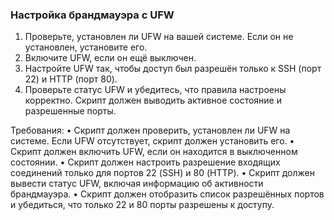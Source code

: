 
### Настройка брандмауэра с UFW

1. Проверьте, установлен ли UFW на вашей системе. Если он не установлен, установите его.
2. Включите UFW, если он ещё выключен.
3. Настройте UFW так, чтобы доступ был разрешён только к SSH (порт 22) и HTTP (порт 80).
4. Проверьте статус UFW и убедитесь, что правила настроены корректно. Скрипт должен выводить активное состояние и разрешенные порты.

Требования:
•	Скрипт должен проверить, установлен ли UFW на системе. Если UFW отсутствует, скрипт должен установить его.
•	Скрипт должен включить UFW, если он находится в выключенном состоянии.
•	Скрипт должен настроить разрешение входящих соединений только для портов 22 (SSH) и 80 (HTTP).
•	Скрипт должен вывести статус UFW, включая информацию об активности брандмауэра.
•	Скрипт должен отобразить список разрешённых портов и убедиться, что только 22 и 80 порты разрешены к доступу.